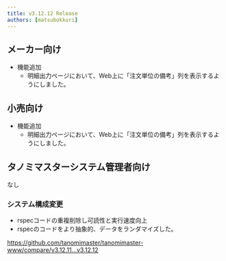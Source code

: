 ```yaml
---
title: v3.12.12 Release
authors: [matsubokkuri]
---
```



## メーカー向け

- 機能追加
  - 明細出力ページにおいて、Web上に「注文単位の備考」列を表示するようにしました。

## 小売向け

- 機能追加
  - 明細出力ページにおいて、Web上に「注文単位の備考」列を表示するようにしました。

## タノミマスターシステム管理者向け

なし

### システム構成変更

- rspecコードの重複削除し可読性と実行速度向上
- rspecのコードをより抽象的、データをランダマイズした。

https://github.com/tanomimaster/tanomimaster-www/compare/v3.12.11...v3.12.12
